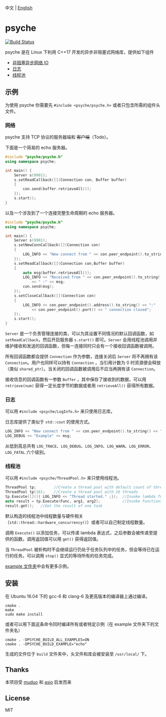 中文 | [English](https://github.com/ZingLix/psyche)

# psyche

[![Build Status](https://travis-ci.com/ZingLix/psyche.svg?branch=master)](https://travis-ci.com/ZingLix/psyche)

psyche 是在 Linux 下利用 C++17 开发的异步非阻塞式网络库，提供如下组件

- [非阻塞异步网络 IO](#网络)
- [日志](#日志)
- [线程池](#线程池)

## 示例

为使用 psyche 你需要先 `#include <psyche/psyche.h>` 或者只包含所需的组件头文件。

### 网络

psyche 支持 TCP 协议的服务器端和 ~~客户端~~（Todo）。

下面是一个简易的 echo 服务器。

``` cpp
#include "psyche/psyche.h"
using namespace psyche;

int main() {
    Server s(9981);
    s.setReadCallback([](Connection con, Buffer buffer)
    {
        con.send(buffer.retrieveAll());
    });
    s.start();
}
```

以及一个涉及到了一个连接完整生命周期的 echo 服务器。

``` cpp
#include "psyche/psyche.h"
using namespace psyche;

int main() {
    Server s(9981);
    s.setNewConnCallback([](Connection con)
    {
        LOG_INFO << "New connect from " << con.peer_endpoint().to_string() << ".";
    });
    s.setReadCallback([](Connection con,Buffer buffer)
    {
        auto msg(buffer.retrieveAll());
        LOG_INFO << "Received from " << con.peer_endpoint().to_string()
            << " :" << msg;
        con.send(msg);
    });
    s.setCloseCallback([](Connection con)
    {
        LOG_INFO << con.peer_endpoint().address().to_string() << ":"
            << con.peer_endpoint().port() << " connection closed";
    });
    s.start();
}
```

`Server` 是一个负责管理连接的类，可以为其设置不同情况的默认回调函数，如 `setReadCallback`，然后开启服务器 `s.start()` 即可。`Server` 会用线程池调用并维护接收和发送的回调函数，但每一连接同时只会有一个接收回调函数被调用。

所有回调函数都会提供 `Connection` 作为参数，连接关闭后 `Server` 将不再拥有该 `Connection`。用户也同样可以持有 `Connection` ，当引用计数为 0 时资源便会释放（类似 `shared_ptr`）。当关闭的回调函数被调用后不应当再拥有该 `Connection`。

接收信息的回调函数有一参数 `Buffer` ，其中保存了接收到的数据，可以用 `retrieve(num)` 获得一定长度字节的数据或者用 `retrieveAll()` 获得所有数据。

### 日志

可以用 `#include <psyche/LogInfo.h>` 来只使用日志库。

日志库提供了类似于 `std::cout` 的使用方式。

``` cpp
LOG_INFO << "New connect from " << con.peer_endpoint().to_string() << ".";
LOG_DEBUG << "Example" << msg;
```

从低到高总共有 `LOG_TRACE`、`LOG_DEBUG`、`LOG_INFO`、`LOG_WARN`、`LOG_ERROR`、`LOG_FATAL` 六个级别。

### 线程池

可以用 `#include <psyche/ThreadPool.h>` 来只使用线程池。

``` cpp
ThreadPool tp;        //Create a thread pool with default count of threads
ThreadPool tp(16);    //Create a thread pool with 16 threads
tp.Execute([](){ LOG_INFO << "Thread started." ;});  //Invoke lambda function
auto result = tp.Execute(Func, arg1, arg2);          //Invoke functions with arguments
result.get();   //Get the result of one task
```

默认构造的线程池中线程数量与硬件相关（`std::thread::hardware_concurrency()`）或者可以自己制定线程数量。

调用 `Execute()` 以添加任务，可以传递 lambda 表达式，之后参数会被传递至提供的函数。调用返回值可以用 `get()` 获得返回值。

当 `ThreadPool` 被析构时不会继续运行仍处于任务队列中的任务，但会等待已在运行的任务。可以调用 `stop()` 显式的等待所有的任务完成。

[example 文件夹](https://github.com/ZingLix/psyche/tree/master/example)中会有更多示例。

## 安装

在 Ubuntu 16.04 下的 gcc-6 和 clang-6 及更高版本的编译器上通过编译。

```
cmake .
make
sudo make install
```

或者可以用下面这条命令同时编译所有或者特定示例（在 example 文件夹下的文件夹名）

```
cmake . -DPSYCHE_BUILD_ALL_EXAMPLES=ON
cmake . -DPSYCHE_BUILD_EXAMPLE="echo"
```

生成的文件位于 `build` 文件夹中，头文件和库会被安装至 `/usr/local/` 下。

## Thanks

本项目受 [muduo](https://github.com/chenshuo/muduo) 和 [asio](https://think-async.com/Asio/) 启发而来

## License

MIT